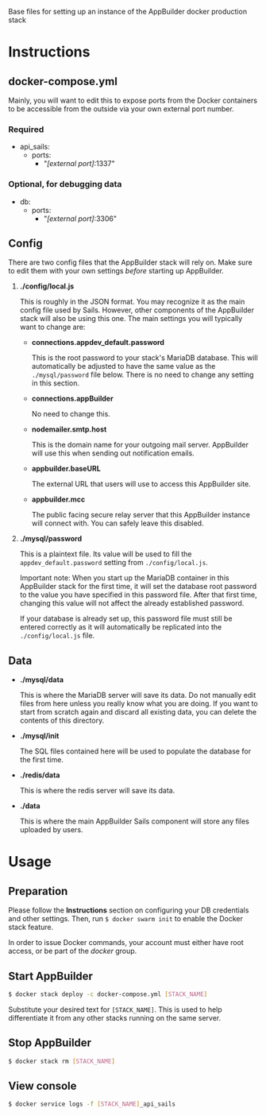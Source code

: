 Base files for setting up an instance of the AppBuilder docker production stack

# Instructions

## docker-compose.yml

  Mainly, you will want to edit this to expose ports from the Docker containers
  to be accessible from the outside via your own external port number.

### **Required**
  - api_sails:
    - ports:
        - "*[external port]*:1337"

### **Optional, for debugging data**
  - db:
    - ports:
        - "*[external port]*:3306"


## Config

  There are two config files that the AppBuilder stack will rely on.
  Make sure to edit them with your own settings *before* starting up 
  AppBuilder.

1. **./config/local.js**

    This is roughly in the JSON format. You may recognize it as the main config
    file used by Sails. However, other components of the AppBuilder stack will
    also be using this one. The main settings you will typically want to change 
    are:
  
    * **connections.appdev_default.password**
    
      This is the root password to your stack's MariaDB database. This will 
      automatically be adjusted to have the same value as the `./mysql/password` 
      file below. There is no need to change any setting in this section.
    
    * **connections.appBuilder**
    
      No need to change this.
    
    * **nodemailer.smtp.host**
    
      This is the domain name for your outgoing mail server. AppBuilder will use 
      this when sending out notification emails.
    
    * **appbuilder.baseURL**
    
      The external URL that users will use to access this AppBuilder site.
    
    * **appbuilder.mcc**
    
      The public facing secure relay server that this AppBuilder instance 
      will connect with. You can safely leave this disabled.

2. **./mysql/password**

    This is a plaintext file. Its value will be used to fill
    the `appdev_default.password` setting from `./config/local.js`.
    
    Important note: When you start up the MariaDB container in this AppBuilder 
    stack for the first time, it will set the database root password to the
    value you have specified in this password file. After that first time, 
    changing this value will not affect the already established password.
    
    If your database is already set up, this password file must still be
    entered correctly as it will automatically be replicated into the 
    `./config/local.js` file.


## Data

  * **./mysql/data**

    This is where the MariaDB server will save its data. Do not manually edit
    files from here unless you really know what you are doing. If you want to
    start from scratch again and discard all existing data, you can delete the
    contents of this directory.

  * **./mysql/init**

    The SQL files contained here will be used to populate the database for the
    first time.

  * **./redis/data**

    This is where the redis server will save its data.

  * **./data**

    This is where the main AppBuilder Sails component will store any files uploaded
    by users.


# Usage

## Preparation

  Please follow the **Instructions** section on configuring your DB credentials
  and other settings. Then, run `$ docker swarm init` to enable the Docker 
  stack feature.
    
  In order to issue Docker commands, your account must either have root access,
  or be part of the *docker* group.

## Start AppBuilder

```sh
$ docker stack deploy -c docker-compose.yml [STACK_NAME]
```
  Substitute your desired text for `[STACK_NAME]`. This is used to help
  differentiate it from any other stacks running on the same server.

## Stop AppBuilder

```sh
$ docker stack rm [STACK_NAME]
```

## View console

```sh
$ docker service logs -f [STACK_NAME]_api_sails
```

